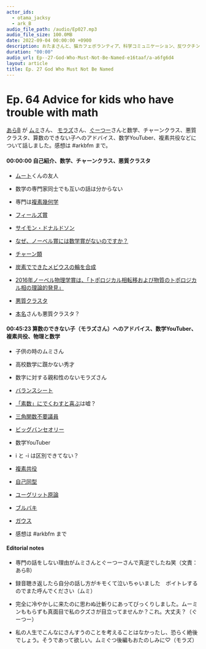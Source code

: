```yaml
---
actor_ids:
  - otama_jacksy
  - ark_B
audio_file_path: /audio/Ep027.mp3
audio_file_size: 100.0MB
date: 2022-09-04 00:00:00 +0900
description: おたまさんと、猫カフェボランティア、科学コミュニケーション、反ワクチン監視、ドラえもん、絶滅動物は蘇らせるべきか、ミッドサマー、保護猫のススメなどについて話しました。
duration: "00:00"
audio_url: Ep--27-God-Who-Must-Not-Be-Named-e16taaf/a-a6fg6d4
layout: article
title: Ep. 27 God Who Must Not Be Named
---
```


# Ep. 64 Advice for kids who have trouble with math

[あらB](https://twitter.com/ark_B) が [ムミ](https://twitter.com/sprtfrst)さん、 [モラズ](https://twitter.com/morazumorazu)さん、[ぐーつー](https://twitter.com/go_o2)さんと数学、チャーンクラス、悪質クラスタ、算数のできない子へのアドバイス、数学YouTuber、複素共役などについて話しました。感想は #arkbfm まで。

#### 00:00:00 自己紹介、数学、チャーンクラス、悪質クラスタ

* [ムート](https://twitter.com/mutoreimu)くんの友人
* 数学の専門家同士でも互いの話は分からない
* 専門は[複素幾何学](https://ja.wikipedia.org/wiki/%E8%A4%87%E7%B4%A0%E5%B9%BE%E4%BD%95%E5%AD%A6)
* [フィールズ賞](https://ja.wikipedia.org/wiki/%E3%83%95%E3%82%A3%E3%83%BC%E3%83%AB%E3%82%BA%E8%B3%9E)
* [サイモン・ドナルドソン](https://ja.wikipedia.org/wiki/%E3%82%B5%E3%82%A4%E3%83%A2%E3%83%B3%E3%83%BB%E3%83%89%E3%83%8A%E3%83%AB%E3%83%89%E3%82%BD%E3%83%B3)
* [なぜ、ノーベル賞には数学賞がないのですか？](https://jp.quora.com/%E3%81%AA%E3%81%9C-%E3%83%8E%E3%83%BC%E3%83%99%E3%83%AB%E8%B3%9E%E3%81%AB%E3%81%AF%E6%95%B0%E5%AD%A6%E8%B3%9E%E3%81%8C%E3%81%AA%E3%81%84%E3%81%AE%E3%81%A7%E3%81%99%E3%81%8B)
    
* [チャーン類](https://ja.wikipedia.org/wiki/%E3%83%81%E3%83%A3%E3%83%BC%E3%83%B3%E9%A1%9E)
* [炭素でできたメビウスの輪を合成](https://www.nagoya-u.ac.jp/researchinfo/result/2022/05/post-261.html)
    
* [2016年ノーベル物理学賞は、「トポロジカル相転移および物質のトポロジカル相の理論的発見」](https://togetter.com/li/728445)
    
* [悪質クラスタ](https://togetter.com/li/728445)
* [本名](https://twitter.com/syu_ya)さんも悪質クラスタ？

#### 00:45:23 算数のできない子（モラズさん）へのアドバイス、数学YouTuber、複素共役、物理と数学

* 子供の時のムミさん
* 高校数学に躓かない秀才
* 数字に対する親和性のないモラズさん
* [バランスシート](https://ja.wikipedia.org/wiki/%E8%B2%B8%E5%80%9F%E5%AF%BE%E7%85%A7%E8%A1%A8)
* [「素数」にでくわすと喜ぶ](https://www.gentosha.jp/article/11765/)は嘘？
    
* [三角関数不要議員](https://twitter.com/Kenta_Fujimaki/status/1526511432417783808?s=20&t=XtDFF1SupqG6d6kNKE7CRw)
* [ビッグバンセオリー](https://ja.wikipedia.org/wiki/%E3%83%93%E3%83%83%E3%82%B0%E3%83%90%E3%83%B3%E2%98%85%E3%82%BB%E3%82%AA%E3%83%AA%E3%83%BC/%E3%82%AE%E3%83%BC%E3%82%AF%E3%81%AA%E3%83%9C%E3%82%AF%E3%82%89%E3%81%AE%E6%81%8B%E6%84%9B%E6%B3%95%E5%89%87)
* 数学YouTuber
* i と -i は区別できてない？
* [複素共役](https://ja.wikipedia.org/wiki/%E8%A4%87%E7%B4%A0%E5%85%B1%E5%BD%B9)
* [自己同型](https://ja.wikipedia.org/wiki/%E8%87%AA%E5%B7%B1%E5%90%8C%E5%9E%8B)
* [ユーグリット原論](https://ja.wikipedia.org/wiki/%E3%83%A6%E3%83%BC%E3%82%AF%E3%83%AA%E3%83%83%E3%83%89%E5%8E%9F%E8%AB%96)
* [ブルバキ](https://ja.wikipedia.org/wiki/%E3%83%8B%E3%82%B3%E3%83%A9%E3%83%BB%E3%83%96%E3%83%AB%E3%83%90%E3%82%AD)
* [ガウス](https://ja.wikipedia.org/wiki/%E3%82%AB%E3%83%BC%E3%83%AB%E3%83%BB%E3%83%95%E3%83%AA%E3%83%BC%E3%83%89%E3%83%AA%E3%83%92%E3%83%BB%E3%82%AC%E3%82%A6%E3%82%B9)
* 感想は #arkbfm まで
    

#### Editorial notes

* 専門の話をしない理由がムミさんとぐーつーさんで真逆でしたね笑（文責：あらB）
* 録音聴き返したら自分の話し方がキモくて泣いちゃいました　ボイトレするのでまた呼んでください（ムミ）
    
* 完全に冷やかしに来たのに思わぬ辻斬りにあってびっくりしました。ムーミンももらずも真面目で私のクズさが目立ってませんか？これ。大丈夫？（ぐーつー）
    
* 私の人生でこんなにさんすうのことを考えることはなかったし、恐らく絶後でしょう。そうであって欲しい。ムミぐつ後編もおたのしみに♡（モラズ）